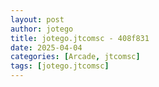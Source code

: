 ```yaml
---
layout: post
author: jotego
title: jotego.jtcomsc - 408f831
date: 2025-04-04
categories: [Arcade, jtcomsc]
tags: [jotego.jtcomsc]
---
```


